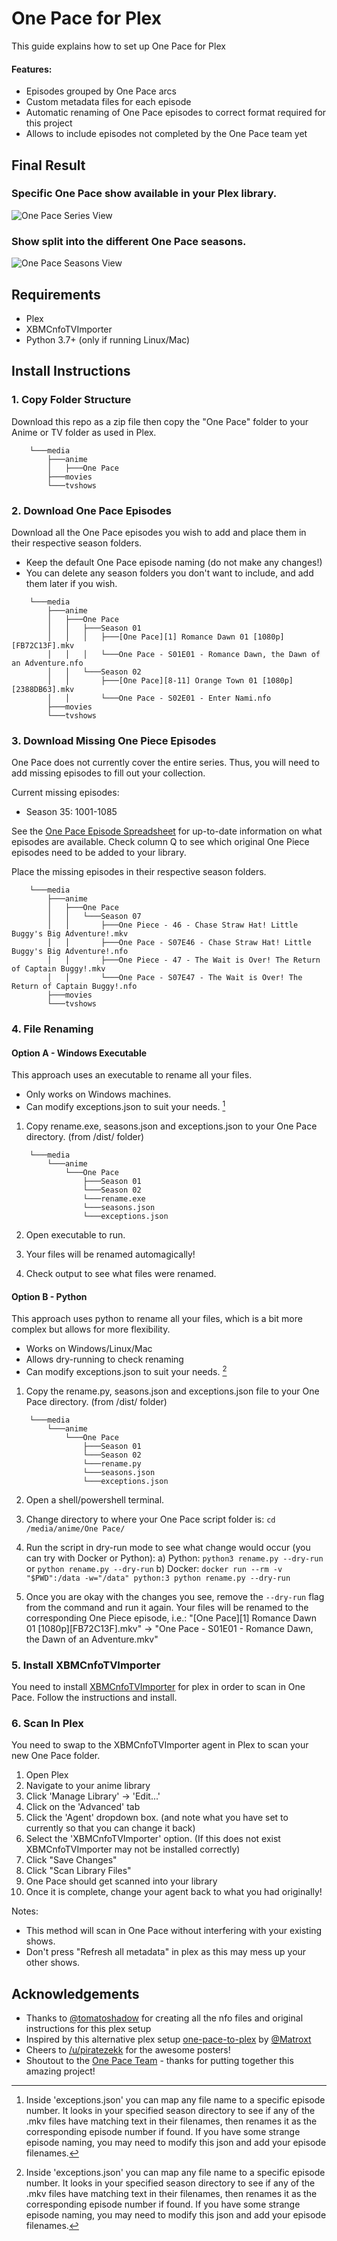 # One Pace for Plex

This guide explains how to set up One Pace for Plex

#### Features:
- Episodes grouped by One Pace arcs
- Custom metadata files for each episode
- Automatic renaming of One Pace episodes to correct format required for this project
- Allows to include episodes not completed by the One Pace team yet

## Final Result

### Specific One Pace show available in your Plex library.

![One Pace Series View](images/series-view.png)

### Show split into the different One Pace seasons. 

![One Pace Seasons View](images/seasons-view.png)

## Requirements

- Plex
- XBMCnfoTVImporter
- Python 3.7+ (only if running Linux/Mac)

## Install Instructions

### 1. Copy Folder Structure

Download this repo as a zip file then copy the "One Pace" folder to your Anime or TV folder as used in Plex.

```
    └───media
        ├───anime
        │   ├───One Pace
        ├───movies
        └───tvshows
```

### 2. Download One Pace Episodes

Download all the One Pace episodes you wish to add and place them in their respective season folders.

 - Keep the default One Pace episode naming (do not make any changes!)
 - You can delete any season folders you don't want to include, and add them later if you wish.

```
    └───media
        ├───anime
        │   ├───One Pace    
        │   │   ├───Season 01
        │   │   │   ├───[One Pace][1] Romance Dawn 01 [1080p][FB72C13F].mkv     
        │   │   │   └───One Pace - S01E01 - Romance Dawn, the Dawn of an Adventure.nfo           
        │   │   └───Season 02
        │   │       ├───[One Pace][8-11] Orange Town 01 [1080p][2388DB63].mkv    
        │   │       └───One Pace - S02E01 - Enter Nami.nfo      
        ├───movies
        └───tvshows
```

### 3. Download Missing One Piece Episodes

One Pace does not currently cover the entire series. Thus, you will need to add missing episodes to fill out your collection.

Current missing episodes:
- Season 35: 1001-1085

See the [One Pace Episode Spreadsheet](https://docs.google.com/spreadsheets/d/1HQRMJgu_zArp-sLnvFMDzOyjdsht87eFLECxMK858lA/) for up-to-date information on what episodes are available. Check column Q to see which original One Piece episodes need to be added to your library.

Place the missing episodes in their respective season folders.

```
    └───media
        ├───anime
        │   ├───One Pace    
        │   │   └───Season 07
        │   │       ├───One Piece - 46 - Chase Straw Hat! Little Buggy's Big Adventure!.mkv     
        │   │       ├───One Pace - S07E46 - Chase Straw Hat! Little Buggy's Big Adventure!.nfo           
        │   │       ├───One Piece - 47 - The Wait is Over! The Return of Captain Buggy!.mkv    
        │   │       └───One Pace - S07E47 - The Wait is Over! The Return of Captain Buggy!.nfo      
        ├───movies
        └───tvshows
```

### 4. File Renaming

#### Option A - Windows Executable

This approach uses an executable to rename all your files. 
- Only works on Windows machines.
- Can modify exceptions.json to suit your needs. [^1]

1. Copy rename.exe, seasons.json and exceptions.json to your One Pace directory. (from /dist/ folder)

```
    └───media
        └───anime
            └───One Pace
                ├───Season 01
                └───Season 02
                └───rename.exe
                └───seasons.json
                └───exceptions.json
```

2.  Open executable to run.

3.  Your files will be renamed automagically!

4.  Check output to see what files were renamed.

#### Option B - Python

This approach uses python to rename all your files, which is a bit more complex but allows for more flexibility.
- Works on Windows/Linux/Mac
- Allows dry-running to check renaming
- Can modify exceptions.json to suit your needs. [^1]

1. Copy the rename.py, seasons.json and exceptions.json file to your One Pace directory. (from /dist/ folder)

```
    └───media
        └───anime
            └───One Pace
                ├───Season 01
                └───Season 02
                └───rename.py
                └───seasons.json
                └───exceptions.json
```

2.  Open a shell/powershell terminal.

2.  Change directory to where your One Pace script folder is: `cd /media/anime/One Pace/`

4.  Run the script in dry-run mode to see what change would occur (you can try with Docker or Python):
    a) Python: `python3 rename.py --dry-run` or `python rename.py --dry-run`
    b) Docker: `docker run --rm -v "$PWD":/data -w="/data" python:3 python rename.py --dry-run`

5.  Once you are okay with the changes you see, remove the `--dry-run` flag from the command and run it again.
    Your files will be renamed to the corresponding One Piece episode, i.e.:
    "[One Pace][1] Romance Dawn 01 [1080p][FB72C13F].mkv" -> "One Pace - S01E01 - Romance Dawn, the Dawn of an Adventure.mkv"

[^1]: Inside 'exceptions.json' you can map any file name to a specific episode number. It looks in your specified season directory to see if any of the .mkv files have matching text in their filenames, then renames it as the corresponding episode number if found. If you have some strange episode naming, you may need to modify this json and add your episode filenames.

### 5. Install XBMCnfoTVImporter

You need to install [XBMCnfoTVImporter](https://github.com/gboudreau/XBMCnfoTVImporter.bundle) for plex in order to scan in One Pace. Follow the instructions and install.

### 6. Scan In Plex

You need to swap to the XBMCnfoTVImporter agent in Plex to scan your new One Pace folder. 

1. Open Plex
2. Navigate to your anime library
3. Click 'Manage Library' -> 'Edit...'
4. Click on the 'Advanced' tab
5. Click the 'Agent' dropdown box. (and note what you have set to currently so that you can change it back)
6. Select the 'XBMCnfoTVImporter' option. (If this does not exist XBMCnfoTVImporter may not be installed correctly)
7. Click "Save Changes"
8. Click "Scan Library Files"
9. One Pace should get scanned into your library
10. Once it is complete, change your agent back to what you had originally!
    
Notes: 
- This method will scan in One Pace without interfering with your existing shows.
- Don't press "Refresh all metadata" in plex as this may mess up your other shows.

## Acknowledgements

- Thanks to [@tomatoshadow](https://github.com/Tomatoshadow) for creating all the nfo files and original instructions for this plex setup
- Inspired by this alternative plex setup [one-pace-to-plex](https://github.com/Matroxt/one-pace-to-plex) by [@Matroxt](https://github.com/Matroxt)
- Cheers to [/u/piratezekk](https://www.reddit.com/user/piratezekk) for the awesome posters! 
- Shoutout to the [One Pace Team](https://onepace.net) - thanks for putting together this amazing project!
